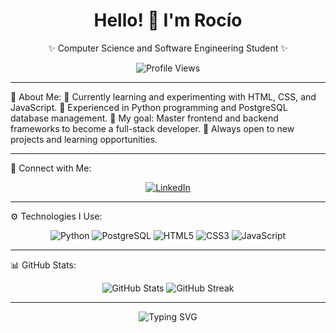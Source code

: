<h1 align="center">Hello! 👋 I'm Rocío</h1>
<p align="center">✨ Computer Science and Software Engineering Student ✨</p>

<p align="center">
  <img src="https://komarev.com/ghpvc/?username=Roussd&label=Profile%20Views&color=FFD700&style=flat-square" alt="Profile Views" />
</p>

---

🌸 About Me:
🌱 Currently learning and experimenting with HTML, CSS, and JavaScript.
🐍 Experienced in Python programming and PostgreSQL database management.
🎯 My goal: Master frontend and backend frameworks to become a full-stack developer.
🤝 Always open to new projects and learning opportunities.

---

📲 Connect with Me:
<p align="center">
  <a href="https://www.linkedin.com/in/rociorivastp/" target="_blank">
    <img src="https://img.shields.io/badge/LinkedIn-0A66C2?style=for-the-badge&logo=linkedin&logoColor=white" alt="LinkedIn" />
  </a>
</p>

---

⚙️ Technologies I Use:
<p align="center">
  <img src="https://img.shields.io/badge/Python-3776AB?style=for-the-badge&logo=python&logoColor=white" alt="Python" />
  <img src="https://img.shields.io/badge/PostgreSQL-336791?style=for-the-badge&logo=postgresql&logoColor=white" alt="PostgreSQL" />
  <img src="https://img.shields.io/badge/HTML5-E34F26?style=for-the-badge&logo=html5&logoColor=white" alt="HTML5" />
  <img src="https://img.shields.io/badge/CSS3-1572B6?style=for-the-badge&logo=css3&logoColor=white" alt="CSS3" />
  <img src="https://img.shields.io/badge/JavaScript-F7DF1E?style=for-the-badge&logo=javascript&logoColor=black" alt="JavaScript" />
</p>

---

📊 GitHub Stats:
<p align="center">
  <img src="https://github-readme-stats.vercel.app/api?username=Roussd&show_icons=true&theme=gruvbox" alt="GitHub Stats" />
  <img src="https://github-readme-streak-stats.herokuapp.com/?user=Roussd&theme=gruvbox" alt="GitHub Streak" />
</p>

---

<p align="center">
  <img src="https://readme-typing-svg.herokuapp.com/?font=Fira+Code&duration=4000&pause=1000&color=FFD700&center=true&vCenter=true&width=435&lines=Thanks+for+stopping+by!+🌟" alt="Typing SVG" />
</p>
